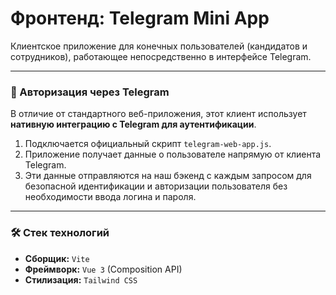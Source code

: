 # Фронтенд: Telegram Mini App

Клиентское приложение для конечных пользователей (кандидатов и сотрудников), работающее непосредственно в интерфейсе Telegram.

-----

### 🔐 Авторизация через Telegram

В отличие от стандартного веб-приложения, этот клиент использует **нативную интеграцию с Telegram для аутентификации**.

1.  Подключается официальный скрипт `telegram-web-app.js`.
2.  Приложение получает данные о пользователе напрямую от клиента Telegram.
3.  Эти данные отправляются на наш бэкенд с каждым запросом для безопасной идентификации и авторизации пользователя без необходимости ввода логина и пароля.

-----

### 🛠 Стек технологий

  * **Сборщик:** `Vite`
  * **Фреймворк:** `Vue 3` (Composition API)
  * **Стилизация:** `Tailwind CSS`

